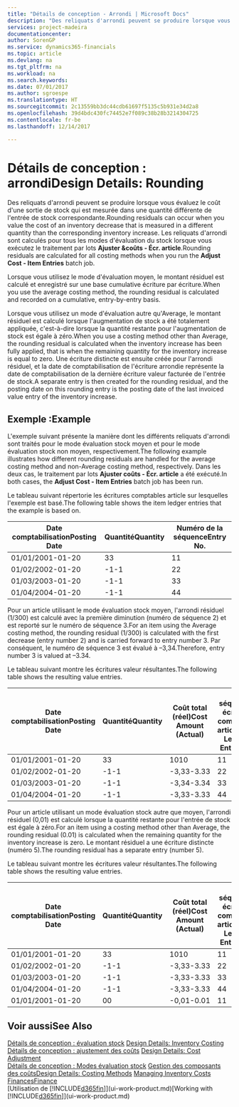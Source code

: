 ```yaml
---
title: "Détails de conception - Arrondi | Microsoft Docs"
description: "Des reliquats d'arrondi peuvent se produire lorsque vous évaluez le coût d'une sortie de stock qui est mesurée dans une quantité différente de l'entrée de stock correspondante. Les reliquats d'arrondi sont calculés pour tous les modes d'évaluation du stock lorsque vous exécutez le traitement par lots **Ajuster &coûts - Écr. article**."
services: project-madeira
documentationcenter: 
author: SorenGP
ms.service: dynamics365-financials
ms.topic: article
ms.devlang: na
ms.tgt_pltfrm: na
ms.workload: na
ms.search.keywords: 
ms.date: 07/01/2017
ms.author: sgroespe
ms.translationtype: HT
ms.sourcegitcommit: 2c13559bb3dc44cdb61697f5135c5b931e34d2a8
ms.openlocfilehash: 39d4bdc430fc74452e7f089c38b28b3214304725
ms.contentlocale: fr-be
ms.lasthandoff: 12/14/2017

---
```

# <a name="design-details-rounding"></a><span data-ttu-id="051fa-104">Détails de conception : arrondi</span><span class="sxs-lookup"><span data-stu-id="051fa-104">Design Details: Rounding</span></span>
<span data-ttu-id="051fa-105">Des reliquats d'arrondi peuvent se produire lorsque vous évaluez le coût d'une sortie de stock qui est mesurée dans une quantité différente de l'entrée de stock correspondante.</span><span class="sxs-lookup"><span data-stu-id="051fa-105">Rounding residuals can occur when you value the cost of an inventory decrease that is measured in a different quantity than the corresponding inventory increase.</span></span> <span data-ttu-id="051fa-106">Les reliquats d'arrondi sont calculés pour tous les modes d'évaluation du stock lorsque vous exécutez le traitement par lots **Ajuster &coûts - Écr. article**.</span><span class="sxs-lookup"><span data-stu-id="051fa-106">Rounding residuals are calculated for all costing methods when you run the **Adjust Cost - Item Entries** batch job.</span></span>  

 <span data-ttu-id="051fa-107">Lorsque vous utilisez le mode d'évaluation moyen, le montant résiduel est calculé et enregistré sur une base cumulative écriture par écriture.</span><span class="sxs-lookup"><span data-stu-id="051fa-107">When you use the average costing method, the rounding residual is calculated and recorded on a cumulative, entry-by-entry basis.</span></span>  

 <span data-ttu-id="051fa-108">Lorsque vous utilisez un mode d'évaluation autre qu'Average, le montant résiduel est calculé lorsque l'augmentation de stock a été totalement appliquée, c'est-à-dire lorsque la quantité restante pour l'augmentation de stock est égale à zéro.</span><span class="sxs-lookup"><span data-stu-id="051fa-108">When you use a costing method other than Average, the rounding residual is calculated when the inventory increase has been fully applied, that is when the remaining quantity for the inventory increase is equal to zero.</span></span> <span data-ttu-id="051fa-109">Une écriture distincte est ensuite créée pour l'arrondi résiduel, et la date de comptabilisation de l'écriture arrondie représente la date de comptabilisation de la dernière écriture valeur facturée de l'entrée de stock.</span><span class="sxs-lookup"><span data-stu-id="051fa-109">A separate entry is then created for the rounding residual, and the posting date on this rounding entry is the posting date of the last invoiced value entry of the inventory increase.</span></span>  

## <a name="example"></a><span data-ttu-id="051fa-110">Exemple :</span><span class="sxs-lookup"><span data-stu-id="051fa-110">Example</span></span>  
 <span data-ttu-id="051fa-111">L'exemple suivant présente la manière dont les différents reliquats d'arrondi sont traités pour le mode évaluation stock moyen et pour le mode évaluation stock non moyen, respectivement.</span><span class="sxs-lookup"><span data-stu-id="051fa-111">The following example illustrates how different rounding residuals are handled for the average costing method and non-Average costing method, respectively.</span></span> <span data-ttu-id="051fa-112">Dans les deux cas, le traitement par lots **Ajuster coûts - Écr. article** a été exécuté.</span><span class="sxs-lookup"><span data-stu-id="051fa-112">In both cases, the **Adjust Cost - Item Entries** batch job has been run.</span></span>  

 <span data-ttu-id="051fa-113">Le tableau suivant répertorie les écritures comptables article sur lesquelles l'exemple est basé.</span><span class="sxs-lookup"><span data-stu-id="051fa-113">The following table shows the item ledger entries that the example is based on.</span></span>  

|<span data-ttu-id="051fa-114">Date comptabilisation</span><span class="sxs-lookup"><span data-stu-id="051fa-114">Posting Date</span></span>|<span data-ttu-id="051fa-115">Quantité</span><span class="sxs-lookup"><span data-stu-id="051fa-115">Quantity</span></span>|<span data-ttu-id="051fa-116">Numéro de la séquence</span><span class="sxs-lookup"><span data-stu-id="051fa-116">Entry No.</span></span>|  
|------------------|--------------|---------------|  
|<span data-ttu-id="051fa-117">01/01/20</span><span class="sxs-lookup"><span data-stu-id="051fa-117">01-01-20</span></span>|<span data-ttu-id="051fa-118">3</span><span class="sxs-lookup"><span data-stu-id="051fa-118">3</span></span>|<span data-ttu-id="051fa-119">1</span><span class="sxs-lookup"><span data-stu-id="051fa-119">1</span></span>|  
|<span data-ttu-id="051fa-120">01/02/20</span><span class="sxs-lookup"><span data-stu-id="051fa-120">02-01-20</span></span>|<span data-ttu-id="051fa-121">-1</span><span class="sxs-lookup"><span data-stu-id="051fa-121">-1</span></span>|<span data-ttu-id="051fa-122">2</span><span class="sxs-lookup"><span data-stu-id="051fa-122">2</span></span>|  
|<span data-ttu-id="051fa-123">01/03/20</span><span class="sxs-lookup"><span data-stu-id="051fa-123">03-01-20</span></span>|<span data-ttu-id="051fa-124">-1</span><span class="sxs-lookup"><span data-stu-id="051fa-124">-1</span></span>|<span data-ttu-id="051fa-125">3</span><span class="sxs-lookup"><span data-stu-id="051fa-125">3</span></span>|  
|<span data-ttu-id="051fa-126">01/04/20</span><span class="sxs-lookup"><span data-stu-id="051fa-126">04-01-20</span></span>|<span data-ttu-id="051fa-127">-1</span><span class="sxs-lookup"><span data-stu-id="051fa-127">-1</span></span>|<span data-ttu-id="051fa-128">4</span><span class="sxs-lookup"><span data-stu-id="051fa-128">4</span></span>|  

 <span data-ttu-id="051fa-129">Pour un article utilisant le mode évaluation stock moyen, l'arrondi résiduel (1/300) est calculé avec la première diminution (numéro de séquence 2) et est reporté sur le numéro de séquence 3.</span><span class="sxs-lookup"><span data-stu-id="051fa-129">For an item using the Average costing method, the rounding residual (1/300) is calculated with the first decrease (entry number 2) and is carried forward to entry number 3.</span></span> <span data-ttu-id="051fa-130">Par conséquent, le numéro de séquence 3 est évalué à –3,34.</span><span class="sxs-lookup"><span data-stu-id="051fa-130">Therefore, entry number 3 is valued at –3.34.</span></span>  

 <span data-ttu-id="051fa-131">Le tableau suivant montre les écritures valeur résultantes.</span><span class="sxs-lookup"><span data-stu-id="051fa-131">The following table shows the resulting value entries.</span></span>  

|<span data-ttu-id="051fa-132">Date comptabilisation</span><span class="sxs-lookup"><span data-stu-id="051fa-132">Posting Date</span></span>|<span data-ttu-id="051fa-133">Quantité</span><span class="sxs-lookup"><span data-stu-id="051fa-133">Quantity</span></span>|<span data-ttu-id="051fa-134">Coût total (réel)</span><span class="sxs-lookup"><span data-stu-id="051fa-134">Cost Amount (Actual)</span></span>|<span data-ttu-id="051fa-135">N° séquence écriture comptable article</span><span class="sxs-lookup"><span data-stu-id="051fa-135">Item Ledger Entry No.</span></span>|<span data-ttu-id="051fa-136">Numéro de la séquence</span><span class="sxs-lookup"><span data-stu-id="051fa-136">Entry No.</span></span>|  
|------------------|--------------|----------------------------|---------------------------|---------------|  
|<span data-ttu-id="051fa-137">01/01/20</span><span class="sxs-lookup"><span data-stu-id="051fa-137">01-01-20</span></span>|<span data-ttu-id="051fa-138">3</span><span class="sxs-lookup"><span data-stu-id="051fa-138">3</span></span>|<span data-ttu-id="051fa-139">10</span><span class="sxs-lookup"><span data-stu-id="051fa-139">10</span></span>|<span data-ttu-id="051fa-140">1</span><span class="sxs-lookup"><span data-stu-id="051fa-140">1</span></span>|<span data-ttu-id="051fa-141">1</span><span class="sxs-lookup"><span data-stu-id="051fa-141">1</span></span>|  
|<span data-ttu-id="051fa-142">01/02/20</span><span class="sxs-lookup"><span data-stu-id="051fa-142">02-01-20</span></span>|<span data-ttu-id="051fa-143">-1</span><span class="sxs-lookup"><span data-stu-id="051fa-143">-1</span></span>|<span data-ttu-id="051fa-144">-3,33</span><span class="sxs-lookup"><span data-stu-id="051fa-144">-3.33</span></span>|<span data-ttu-id="051fa-145">2</span><span class="sxs-lookup"><span data-stu-id="051fa-145">2</span></span>|<span data-ttu-id="051fa-146">2</span><span class="sxs-lookup"><span data-stu-id="051fa-146">2</span></span>|  
|<span data-ttu-id="051fa-147">01/03/20</span><span class="sxs-lookup"><span data-stu-id="051fa-147">03-01-20</span></span>|<span data-ttu-id="051fa-148">-1</span><span class="sxs-lookup"><span data-stu-id="051fa-148">-1</span></span>|<span data-ttu-id="051fa-149">-3,34</span><span class="sxs-lookup"><span data-stu-id="051fa-149">-3.34</span></span>|<span data-ttu-id="051fa-150">3</span><span class="sxs-lookup"><span data-stu-id="051fa-150">3</span></span>|<span data-ttu-id="051fa-151">3</span><span class="sxs-lookup"><span data-stu-id="051fa-151">3</span></span>|  
|<span data-ttu-id="051fa-152">01/04/20</span><span class="sxs-lookup"><span data-stu-id="051fa-152">04-01-20</span></span>|<span data-ttu-id="051fa-153">-1</span><span class="sxs-lookup"><span data-stu-id="051fa-153">-1</span></span>|<span data-ttu-id="051fa-154">-3,33</span><span class="sxs-lookup"><span data-stu-id="051fa-154">-3.33</span></span>|<span data-ttu-id="051fa-155">4</span><span class="sxs-lookup"><span data-stu-id="051fa-155">4</span></span>|<span data-ttu-id="051fa-156">4</span><span class="sxs-lookup"><span data-stu-id="051fa-156">4</span></span>|  

 <span data-ttu-id="051fa-157">Pour un article utilisant un mode évaluation stock autre que moyen, l'arrondi résiduel (0,01) est calculé lorsque la quantité restante pour l'entrée de stock est égale à zéro.</span><span class="sxs-lookup"><span data-stu-id="051fa-157">For an item using a costing method other than Average, the rounding residual (0.01) is calculated when the remaining quantity for the inventory increase is zero.</span></span> <span data-ttu-id="051fa-158">Le montant résiduel a une écriture distincte (numéro 5).</span><span class="sxs-lookup"><span data-stu-id="051fa-158">The rounding residual has a separate entry (number 5).</span></span>  

 <span data-ttu-id="051fa-159">Le tableau suivant montre les écritures valeur résultantes.</span><span class="sxs-lookup"><span data-stu-id="051fa-159">The following table shows the resulting value entries.</span></span>  

|<span data-ttu-id="051fa-160">Date comptabilisation</span><span class="sxs-lookup"><span data-stu-id="051fa-160">Posting Date</span></span>|<span data-ttu-id="051fa-161">Quantité</span><span class="sxs-lookup"><span data-stu-id="051fa-161">Quantity</span></span>|<span data-ttu-id="051fa-162">Coût total (réel)</span><span class="sxs-lookup"><span data-stu-id="051fa-162">Cost Amount (Actual)</span></span>|<span data-ttu-id="051fa-163">N° séquence écriture comptable article</span><span class="sxs-lookup"><span data-stu-id="051fa-163">Item Ledger Entry No.</span></span>|<span data-ttu-id="051fa-164">Numéro de la séquence</span><span class="sxs-lookup"><span data-stu-id="051fa-164">Entry No.</span></span>|  
|------------------|--------------|----------------------------|---------------------------|---------------|  
|<span data-ttu-id="051fa-165">01/01/20</span><span class="sxs-lookup"><span data-stu-id="051fa-165">01-01-20</span></span>|<span data-ttu-id="051fa-166">3</span><span class="sxs-lookup"><span data-stu-id="051fa-166">3</span></span>|<span data-ttu-id="051fa-167">10</span><span class="sxs-lookup"><span data-stu-id="051fa-167">10</span></span>|<span data-ttu-id="051fa-168">1</span><span class="sxs-lookup"><span data-stu-id="051fa-168">1</span></span>|<span data-ttu-id="051fa-169">1</span><span class="sxs-lookup"><span data-stu-id="051fa-169">1</span></span>|  
|<span data-ttu-id="051fa-170">01/02/20</span><span class="sxs-lookup"><span data-stu-id="051fa-170">02-01-20</span></span>|<span data-ttu-id="051fa-171">-1</span><span class="sxs-lookup"><span data-stu-id="051fa-171">-1</span></span>|<span data-ttu-id="051fa-172">-3,33</span><span class="sxs-lookup"><span data-stu-id="051fa-172">-3.33</span></span>|<span data-ttu-id="051fa-173">2</span><span class="sxs-lookup"><span data-stu-id="051fa-173">2</span></span>|<span data-ttu-id="051fa-174">2</span><span class="sxs-lookup"><span data-stu-id="051fa-174">2</span></span>|  
|<span data-ttu-id="051fa-175">01/03/20</span><span class="sxs-lookup"><span data-stu-id="051fa-175">03-01-20</span></span>|<span data-ttu-id="051fa-176">-1</span><span class="sxs-lookup"><span data-stu-id="051fa-176">-1</span></span>|<span data-ttu-id="051fa-177">-3,33</span><span class="sxs-lookup"><span data-stu-id="051fa-177">-3.33</span></span>|<span data-ttu-id="051fa-178">3</span><span class="sxs-lookup"><span data-stu-id="051fa-178">3</span></span>|<span data-ttu-id="051fa-179">3</span><span class="sxs-lookup"><span data-stu-id="051fa-179">3</span></span>|  
|<span data-ttu-id="051fa-180">01/04/20</span><span class="sxs-lookup"><span data-stu-id="051fa-180">04-01-20</span></span>|<span data-ttu-id="051fa-181">-1</span><span class="sxs-lookup"><span data-stu-id="051fa-181">-1</span></span>|<span data-ttu-id="051fa-182">-3,33</span><span class="sxs-lookup"><span data-stu-id="051fa-182">-3.33</span></span>|<span data-ttu-id="051fa-183">4</span><span class="sxs-lookup"><span data-stu-id="051fa-183">4</span></span>|<span data-ttu-id="051fa-184">4</span><span class="sxs-lookup"><span data-stu-id="051fa-184">4</span></span>|  
|<span data-ttu-id="051fa-185">01/01/20</span><span class="sxs-lookup"><span data-stu-id="051fa-185">01-01-20</span></span>|<span data-ttu-id="051fa-186">0</span><span class="sxs-lookup"><span data-stu-id="051fa-186">0</span></span>|<span data-ttu-id="051fa-187">-0,01</span><span class="sxs-lookup"><span data-stu-id="051fa-187">-0.01</span></span>|<span data-ttu-id="051fa-188">1</span><span class="sxs-lookup"><span data-stu-id="051fa-188">1</span></span>|<span data-ttu-id="051fa-189">5</span><span class="sxs-lookup"><span data-stu-id="051fa-189">5</span></span>|  

## <a name="see-also"></a><span data-ttu-id="051fa-190">Voir aussi</span><span class="sxs-lookup"><span data-stu-id="051fa-190">See Also</span></span>  
 <span data-ttu-id="051fa-191">[Détails de conception : évaluation stock](design-details-inventory-costing.md) </span><span class="sxs-lookup"><span data-stu-id="051fa-191">[Design Details: Inventory Costing](design-details-inventory-costing.md) </span></span>  
 <span data-ttu-id="051fa-192">[Détails de conception : ajustement des coûts](design-details-cost-adjustment.md) </span><span class="sxs-lookup"><span data-stu-id="051fa-192">[Design Details: Cost Adjustment](design-details-cost-adjustment.md) </span></span>  
 <span data-ttu-id="051fa-193">[Détails de conception : Modes évaluation stock](design-details-costing-methods.md) [Gestion des composants des coûts](finance-manage-inventory-costs.md)</span><span class="sxs-lookup"><span data-stu-id="051fa-193">[Design Details: Costing Methods](design-details-costing-methods.md) [Managing Inventory Costs](finance-manage-inventory-costs.md)</span></span>  
 [<span data-ttu-id="051fa-194">Finances</span><span class="sxs-lookup"><span data-stu-id="051fa-194">Finance</span></span>](finance.md)  
 <span data-ttu-id="051fa-195">[Utilisation de [!INCLUDE[d365fin](includes/d365fin_md.md)]](ui-work-product.md)</span><span class="sxs-lookup"><span data-stu-id="051fa-195">[Working with [!INCLUDE[d365fin](includes/d365fin_md.md)]](ui-work-product.md)</span></span>

